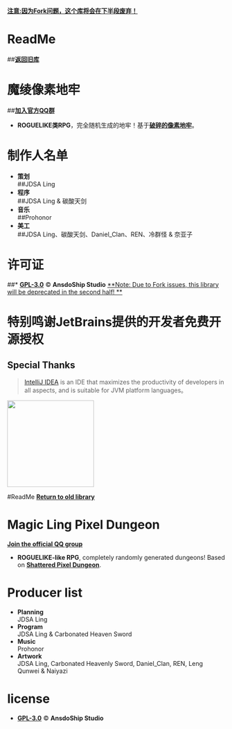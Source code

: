 [**注意:因为Fork问题，这个库将会在下半段废弃！**]("#")
# ReadMe
##[**返回旧库**](https://github.com/AnsdoShip/MagicLingPixelDungeon)
# 魔绫像素地牢
##[**加入官方QQ群**](https://jq.qq.com/?_wv=1027&k=R7ZXeEQM)

* **ROGUELIKE类RPG**，完全随机生成的地牢！基于[**破碎的像素地牢**](https://github.com/AnsdoShip/Magic-Ling-Pixel-Dungeon-Ling/blob/main/LICENSE)。

# 制作人名单

* **策划**</br>
##JDSA Ling
* **程序**</br>
##JDSA Ling & 碳酸天剑
* **音乐**</br>
##Prohonor
* **美工**</br>
##JDSA Ling、碳酸天剑、Daniel_Clan、REN、冷群怪 & 奈亚子

# 许可证
##* [**GPL-3.0**](https://github.com/AnsdoShip/Magic-Ling-Pixel-Dungeon-Ling/blob/main/LICENSE.txt) © **AnsdoShip Studio**
[**Note: Due to Fork issues, this library will be deprecated in the second half! **]("#")

# 特别鸣谢JetBrains提供的开发者免费开源授权
## Special Thanks
> [IntelliJ IDEA](https://zh.wikipedia.org/zh-hans/IntelliJ_IDEA) is an IDE that maximizes the productivity of developers in all aspects, and is suitable for JVM platform languages。

[<img src="https://user-images.githubusercontent.com/70191651/162109900-32e757f8-939c-4967-8145-b1a8ab599875.png" width="200"/>](https://www.jetbrains.com/?from=magiclingpixeldungeon)

#ReadMe
[**Return to old library**](https://github.com/AnsdoShip/MagicLingPixelDungeon)
# Magic Ling Pixel Dungeon
[**Join the official QQ group**](https://jq.qq.com/?_wv=1027&k=R7ZXeEQM)

* **ROGUELIKE-like RPG**, completely randomly generated dungeons! Based on [**Shattered Pixel Dungeon**](https://github.com/00-Evan/shattered-pixel-dungeon).

# Producer list

* **Planning**</br>
JDSA Ling
* **Program**</br>
JDSA Ling & Carbonated Heaven Sword
* **Music**</br>
Prohonor
* **Artwork**</br>
JDSA Ling, Carbonated Heavenly Sword, Daniel_Clan, REN, Leng Qunwei & Naiyazi

# license
* [**GPL-3.0**](https://github.com/AnsdoShip/Magic-Ling-Pixel-Dungeon-Ling/blob/main/LICENSE.txt) © **AnsdoShip Studio**
